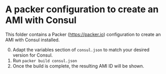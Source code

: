 # A packer configuration to create an AMI with Consul

This folder contains a Packer (https://packer.io) configuration to create an AMI with Consul installed.

0. Adapt the variables section of ```consul.json``` to match your desired version for Consul.
1. Run ```packer build consul.json```
2. Once the build is complete, the resulting AMI ID will be shown.